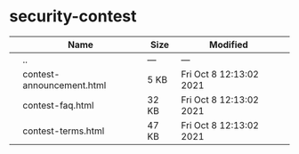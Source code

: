 security-contest
================

<table><thead><tr class="header"><th></th><th>Name</th><th>Size</th><th>Modified</th><th></th></tr></thead><tbody><tr class="odd"><td></td><td><span class="goup">..</span></td><td>—</td><td>—</td><td></td></tr><tr class="even"><td></td><td><span class="name">contest-announcement.html</span></td><td>5 KB</td><td>Fri Oct 8 12:13:02 2021</td><td></td></tr><tr class="odd"><td></td><td><span class="name">contest-faq.html</span></td><td>32 KB</td><td>Fri Oct 8 12:13:02 2021</td><td></td></tr><tr class="even"><td></td><td><span class="name">contest-terms.html</span></td><td>47 KB</td><td>Fri Oct 8 12:13:02 2021</td><td></td></tr></tbody></table>
